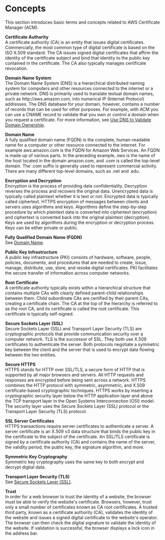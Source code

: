 # Concepts<a name="acm-concepts"></a>

This section introduces basic terms and concepts related to AWS Certificate Manager \(ACM\)\.

**Certificate Authority**  
A certificate authority \(CA\) is an entity that issues digital certificates\. Commercially, the most common type of digital certificate is based on the ISO X\.509 standard\. The CA issues signed digital certificates that affirm the identity of the certificate subject and bind that identity to the public key contained in the certificate\. The CA also typically manages certificate revocation\.

**Domain Name System**  
The Domain Name System \(DNS\) is a hierarchical distributed naming system for computers and other resources connected to the internet or a private network\. DNS is primarily used to translate textual domain names, such as http://aws\.amazon\.com, into numerical IP \(Internet Protocol\) addresses\. The DNS database for your domain, however, contains a number of records that can be used for other purposes\. For example, with ACM you can use a CNAME record to validate that you own or control a domain when you request a certificate\. For more information, see [Use DNS to Validate Domain Ownership](gs-acm-validate-dns.md)\. 

**Domain Name**  
A fully qualified domain name \(FQDN\) is the complete, human\-readable name for a computer or other resource connected to the internet\. For example aws\.amazon\.com is the FQDN for Amazon Web Services\. An FQDN is made up of various parts\. In the preceding example, *aws* is the name of the host located in the domain amazon\.com, and *\.com* is called the top\-level domain\. The \.com suffix is generally used to represent commercial activity\. There are many different top\-level domains, such as \.net and \.edu\.

**Encryption and Decryption**  
Encryption is the process of providing data confidentiality\. Decryption reverses the process and recovers the original data\. Unencrypted data is typically called plaintext whether it is text or not\. Encrypted data is typically called ciphertext\. HTTPS encryption of messages between clients and servers uses algorithms and keys\. Algorithms define the step\-by\-step procedure by which plaintext data is converted into ciphertext \(encryption\) and ciphertext is converted back into the original plaintext \(decryption\)\. Keys are used by algorithms during the encryption or decryption process\. Keys can be either private or public\.

**Fully Qualified Domain Name \(FQDN\)**  
See [Domain Name](#concept-dn)\.

**Public Key Infrastructure**  
A public key infrastructure \(PKI\) consists of hardware, software, people, policies, documents, and procedures that are needed to create, issue, manage, distribute, use, store, and revoke digital certificates\. PKI facilitates the secure transfer of information across computer networks\.

**Root Certificate**  
A certificate authority typically exists within a hierarchical structure that contains multiple CAs with clearly defined parent\-child relationships between them\. Child subordinate CAs are certified by their parent CAs, creating a certificate chain\. The CA at the top of the hierarchy is referred to as the root CA, and its certificate is called the root certificate\. This certificate is typically self\-signed\.

**Secure Sockets Layer \(SSL\)**  
Secure Sockets Layer \(SSL\) and Transport Layer Security \(TLS\) are cryptographic protocols that provide communication security over a computer network\. TLS is the successor of SSL\. They both use X\.509 certificates to authenticate the server\. Both protocols negotiate a symmetric key between the client and the server that is used to encrypt data flowing between the two entities\.

**Secure HTTPS**  
HTTPS stands for HTTP over SSL/TLS, a secure form of HTTP that is supported by all major browsers and servers\. All HTTP requests and responses are encrypted before being sent across a network\. HTTPS combines the HTTP protocol with symmetric, asymmetric, and X\.509 certificate\-based cryptographic techniques\. HTTPS works by inserting a cryptographic security layer below the HTTP application layer and above the TCP transport layer in the Open Systems Interconnection \(OSI\) model\. The security layer uses the Secure Sockets Layer \(SSL\) protocol or the Transport Layer Security \(TLS\) protocol\.

**SSL Server Certificates**  
HTTPS transactions require server certificates to authenticate a server\. A server certificate is an X\.509 v3 data structure that binds the public key in the certificate to the subject of the certificate\. An SSL/TLS certificate is signed by a certificate authority \(CA\) and contains the name of the server, the validity period, the public key, the signature algorithm, and more\.

**Symmetric Key Cryptography**  
Symmetric key cryptography uses the same key to both encrypt and decrypt digital data\.

**Transport Layer Security \(TLS\)**  
See [Secure Sockets Layer \(SSL\)](#concept-ssl)\.

**Trust**  
In order for a web browser to trust the identity of a website, the browser must be able to verify the website's certificate\. Browsers, however, trust only a small number of certificates known as CA root certificates\. A trusted third party, known as a certificate authority \(CA\), validates the identity of the website and issues a signed digital certificate to the website's operator\. The browser can then check the digital signature to validate the identity of the website\. If validation is successful, the browser displays a lock icon in the address bar\.